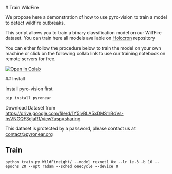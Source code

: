 # Train WildFire

We propose here a demonstration of how to use pyro-vision to train a model to detect wildfire outbreaks.

This script allows you to train a binary classification model on our WilfFire dataset. You can train here all models available on [Holocron](https://github.com/frgfm/Holocron/tree/master/holocron/models) repository

You can either follow the procedure below to train the model on your own machine or click on the following collab link to use our training notebook on remote servers for free.


[![Open In Colab](https://colab.research.google.com/assets/colab-badge.svg)](https://colab.research.google.com/gist/MateoLostanlen/1300692a2ab41418276b455f4eeab64c/train-wildfire.ipynb)

## Install

Install pyro-vision first

```bash
pip install pyronear
```

Download Dataset from https://drive.google.com/file/d/1Y5IyBLA5xDMS1rBdVs-hsVNGQF3djaR1/view?usp=sharing

This dataset is protected by a password, please contact us at contact@pyronear.org


## Train

```
python train.py WildFireLght/ --model rexnet1_0x --lr 1e-3 -b 16 --epochs 20 --opt radam --sched onecycle --device 0
```

